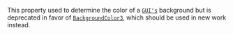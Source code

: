 This property used to determine the color of a [`GUI's`](https://create.roblox.com/docs/reference/engine/classes/GuiObject)
background but is deprecated in favor of
[`BackgroundColor3`](https://create.roblox.com/docs/reference/engine/classes/GuiObject#BackgroundColor3), which should be used
in new work instead.